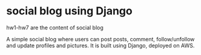 # social blog using Django

hw1-hw7 are the content of social blog


A simple social blog where users can post posts, comment, follow/unfollow and update profiles and pictures.  It is built using Django, deployed on AWS.
